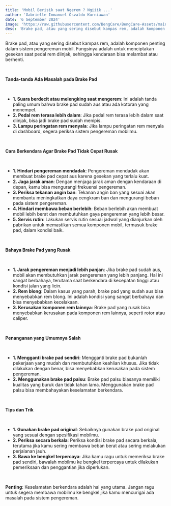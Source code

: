 ```yaml
---
title: 'Mobil Berisik saat Ngerem ? Ngiiik ...'
author: 'Gabrielle Immanuel Osvaldo Kurniawan'
date: '6 September 2024'
image: 'https://raw.githubusercontent.com/BengCare/BengCare-Assets/main/articles/3/hero.png'
desc: 'Brake pad, atau yang sering disebut kampas rem, adalah komponen penting dalam sistem pengereman mobil. Fungsinya adalah untuk menciptakan gesekan saat pedal rem diinjak, sehingga kendaraan bisa melambat atau berhenti.'
---
```


Brake pad, atau yang sering disebut kampas rem, adalah komponen penting dalam sistem pengereman mobil. Fungsinya adalah untuk menciptakan gesekan saat pedal rem diinjak, sehingga kendaraan bisa melambat atau berhenti.

&nbsp;&nbsp;

**Tanda-tanda Ada Masalah pada Brake Pad**

&nbsp;&nbsp;

- **1. Suara berdecit atau melengking saat mengerem**: Ini adalah tanda paling umum bahwa brake pad sudah aus atau ada kotoran yang menempel.
- **2. Pedal rem terasa lebih dalam**: Jika pedal rem terasa lebih dalam saat diinjak, bisa jadi brake pad sudah menipis.
- **3. Lampu peringatan rem menyala**: Jika lampu peringatan rem menyala di dashboard, segera periksa sistem pengereman mobilmu.

&nbsp;&nbsp;

**Cara Berkendara Agar Brake Pad Tidak Cepat Rusak**

&nbsp;&nbsp;

- **1. Hindari pengereman mendadak**: Pengereman mendadak akan membuat brake pad cepat aus karena gesekan yang terlalu kuat.
- **2. Jaga jarak aman**: Dengan menjaga jarak aman dengan kendaraan di depan, kamu bisa mengurangi frekuensi pengereman.
- **3. Periksa tekanan angin ban**: Tekanan angin ban yang sesuai akan membantu meningkatkan daya cengkram ban dan mengurangi beban pada sistem pengereman.
- **4. Hindari membawa beban berlebih**: Beban berlebih akan membuat mobil lebih berat dan membutuhkan gaya pengereman yang lebih besar.
- **5. Servis rutin**: Lakukan servis rutin sesuai jadwal yang dianjurkan oleh pabrikan untuk memastikan semua komponen mobil, termasuk brake pad, dalam kondisi baik.

&nbsp;&nbsp;

**Bahaya Brake Pad yang Rusak**

&nbsp;&nbsp;

- **1. Jarak pengereman menjadi lebih panjan**: Jika brake pad sudah aus, mobil akan membutuhkan jarak pengereman yang lebih panjang. Hal ini sangat berbahaya, terutama saat berkendara di kecepatan tinggi atau kondisi jalan yang licin.
- **2. Rem blong**: Dalam kasus yang parah, brake pad yang sudah aus bisa menyebabkan rem blong. Ini adalah kondisi yang sangat berbahaya dan bisa menyebabkan kecelakaan.
- **3. Kerusakan komponen rem lainnya**: Brake pad yang rusak bisa menyebabkan kerusakan pada komponen rem lainnya, seperti rotor atau caliper.

&nbsp;&nbsp;

**Penanganan yang Umumnya Salah**

&nbsp;&nbsp;

- **1. Mengganti brake pad sendiri**: Mengganti brake pad bukanlah pekerjaan yang mudah dan membutuhkan keahlian khusus. Jika tidak dilakukan dengan benar, bisa menyebabkan kerusakan pada sistem pengereman.
- **2. Menggunakan brake pad palsu**: Brake pad palsu biasanya memiliki kualitas yang buruk dan tidak tahan lama. Menggunakan brake pad palsu bisa membahayakan keselamatan berkendara.

&nbsp;&nbsp;

**Tips dan Trik**

&nbsp;&nbsp;

- **1. Gunakan brake pad original**: Sebaiknya gunakan brake pad original yang sesuai dengan spesifikasi mobilmu.
- **2. Periksa secara berkala**: Periksa kondisi brake pad secara berkala, terutama jika kamu sering membawa beban berat atau sering melakukan perjalanan jauh.
- **3. Bawa ke bengkel terpercaya**: Jika kamu ragu untuk memeriksa brake pad sendiri, bawalah mobilmu ke bengkel terpercaya untuk dilakukan pemeriksaan dan penggantian jika diperlukan.

&nbsp;&nbsp;

**Penting**: Keselamatan berkendara adalah hal yang utama. Jangan ragu untuk segera membawa mobilmu ke bengkel jika kamu mencurigai ada masalah pada sistem pengereman.
